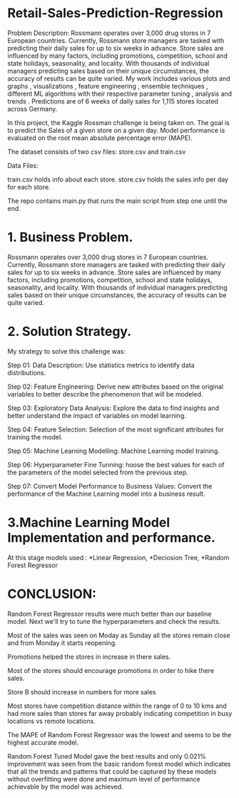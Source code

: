 # Retail-Sales-Prediction-Regression


Problem Description:
Rossmann operates over 3,000 drug stores in 7 European countries. Currently, Rossmann store managers are tasked with predicting their daily sales for up to six weeks in advance. Store sales are influenced by many factors, including promotions, competition, school and state holidays, seasonality, and locality. With thousands of individual managers predicting sales based on their unique circumstances, the accuracy of results can be quite varied.
My work includes various plots and graphs , visualizations , feature engineering , ensemble techniques , different ML algorithms with their respective parameter tuning , analysis and trends . Predictions are of 6 weeks of daily sales for 1,115 stores located across Germany.

In this project, the Kaggle Rossman challenge is being taken on. The goal is to predict the Sales of a given store on a given day. Model performance is evaluated on the root mean absolute percentage error (MAPE).

The dataset consists of two csv files: store.csv and train.csv

Data Files:

train.csv holds info about each store. store.csv holds the sales info per day for each store.

The repo contains main.py that runs the main script from step one until the end.

# 1. Business Problem.
Rossmann operates over 3,000 drug stores in 7 European countries. Currently, Rossmann store managers are tasked with predicting their daily sales for up to six weeks in advance. Store sales are influenced by many factors, including promotions, competition, school and state holidays, seasonality, and locality. With thousands of individual managers predicting sales based on their unique circumstances, the accuracy of results can be quite varied.

# 2. Solution Strategy.
My strategy to solve this challenge was:

Step 01: Data Description: Use statistics metrics to identify data distributions.

Step 02: Feature Engineering: Derive new attributes based on the original variables to better describe the phenomenon that will be modeled.

Step 03: Exploratory Data Analysis: Explore the data to find insights and better understand the impact of variables on model learning.

Step 04: Feature Selection: Selection of the most significant attributes for training the model.

Step 05: Machine Learning Modelling: Machine Learning model training.

Step 06: Hyperparameter Fine Tunning: hoose the best values for each of the parameters of the model selected from the previous step.

Step 07: Convert Model Performance to Business Values: Convert the performance of the Machine Learning model into a business result.

# 3.Machine Learning Model Implementation and performance.
At this stage models used : *Linear Regression, *Deciosion Tree, *Random Forest Regressor

# CONCLUSION:
Random Forest Regressor results were much better than our baseline model. Next we'll try to tune the hyperparameters and check the results.

Most of the sales was seen on Moday as Sunday all the stores remain close and from Monday it starts reopening.

Promotions helped the stores in increase in there sales.

Most of the stores should encourage promotions in order to hike there sales.

Store B should increase in numbers for more sales

Most stores have competition distance within the range of 0 to 10 kms and had more sales than stores far away probably indicating competition in busy locations vs remote locations.

The MAPE of Random Forest Regressor was the lowest and seems to be the highest accurate model.

Random Forest Tuned Model gave the best results and only 0.021% improvement was seen from the basic random forest model which indicates that all the trends and patterns that could be captured by these models without overfitting were done and maximum level of performance achievable by the model was achieved.



